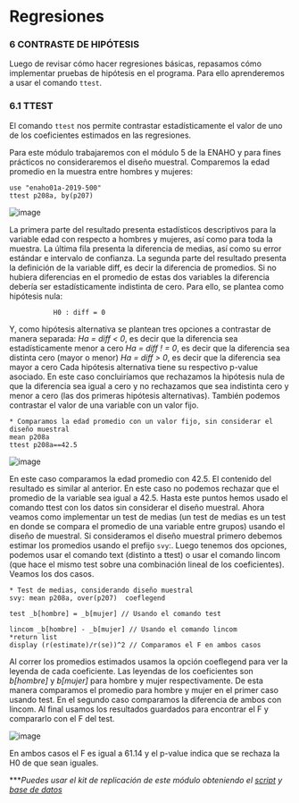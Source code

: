 # Regresiones

### 6 CONTRASTE DE HIPÓTESIS

Luego de revisar cómo hacer regresiones básicas, repasamos cómo implementar pruebas de hipótesis en el programa. Para ello aprenderemos a usar el comando `ttest`.

### 6.1 TTEST

El comando `ttest` nos permite contrastar estadísticamente el valor de uno de los coeficientes estimados en las regresiones.

Para este módulo trabajaremos con el módulo 5 de la ENAHO y para fines prácticos no consideraremos el diseño muestral. Comparemos la edad promedio en la muestra entre hombres y mujeres:

```
use "enaho01a-2019-500"
ttest p208a, by(p207)	
```

![image](https://user-images.githubusercontent.com/106888200/224228471-c683ec1f-db09-43a5-9bbc-d1ae452c48cf.png)

La primera parte del resultado presenta estadísticos descriptivos para la variable edad con respecto a hombres y mujeres, así como para toda la muestra. La última fila presenta la diferencia de medias, así como su error estándar e intervalo de confianza.
La segunda parte del resultado presenta la definición de la variable diff, es decir la diferencia de promedios. Si no hubiera diferencias en el promedio de estas dos variables la diferencia debería ser estadísticamente indistinta de cero. Para ello, se plantea como hipótesis nula:

               H0 : diff = 0

Y, como hipótesis alternativa se plantean tres opciones a contrastar de manera separada:
_Ha = diff < 0_, es decir que la diferencia sea estadísticamente menor a cero
_Ha = diff ! = 0_, es decir que la diferencia sea distinta cero (mayor o menor)
_Ha = diff > 0_, es decir que la diferencia sea mayor a cero
Cada hipótesis alternativa tiene su respectivo p-value asociado. En este caso concluiríamos que rechazamos la hipótesis nula de que la diferencia sea igual a cero y no rechazamos que sea indistinta cero y menor a cero (las dos primeras hipótesis alternativas).
También podemos contrastar el valor de una variable con un valor fijo.

```
* Comparamos la edad promedio con un valor fijo, sin considerar el diseño muestral
mean p208a
ttest p208a==42.5
```

![image](https://user-images.githubusercontent.com/106888200/224228713-c070a4f9-9f57-46ea-a0da-5d5ec0023152.png)

En este caso comparamos la edad promedio con 42.5. El contenido del resultado es similar al anterior. En este caso no podemos rechazar que el promedio de la variable sea igual a 42.5.
Hasta este puntos hemos usado el comando ttest con los datos sin considerar el diseño muestral. Ahora veamos como implementar un test de medias (un test de medias es un test en donde se compara el promedio de una variable entre grupos) usando el diseño de muestral.
Si consideramos el diseño muestral primero debemos estimar los promedios usando el prefijo `svy`:. Luego tenemos dos opciones, podemos usar el comando text (distinto a ttest) o usar el comando lincom (que hace el mismo test sobre una combinación lineal de los coeficientes). Veamos los dos casos. 

```
* Test de medias, considerando diseño muestral 
svy: mean p208a, over(p207)  coeflegend

test _b[hombre] = _b[mujer] // Usando el comando test

lincom _b[hombre] - _b[mujer] // Usando el comando lincom
*return list
display (r(estimate)/r(se))^2 // Comparamos el F en ambos casos
```
Al correr los promedios estimados usamos la opción coeflegend para ver la leyenda de cada coeficiente. Las leyendas de los coeficientes son _b[hombre]_ y _b[mujer]_ para hombre y mujer respectivamente. De esta manera comparamos el promedio para hombre y mujer en el primer caso usando test. En el segundo caso comparamos la diferencia de ambos con lincom. Al final usamos los resultados guardados para encontrar el F y compararlo con el F del test.

![image](https://user-images.githubusercontent.com/106888200/224228813-6edf9e97-db18-4176-9be9-0cb753d57c31.png)

En ambos casos el F es igual a 61.14 y el p-value indica que se rechaza la H0 de que sean iguales.

****Puedes usar el kit de replicación de este módulo obteniendo el [script](https://github.com/Gladys91/Proyecto_STATA/tree/main/_An%C3%A1lisis/Scripts/Conceptos%20b%C3%A1sicos "script") y [base de datos](https://github.com/Gladys91/Proyecto_STATA/tree/main/_An%C3%A1lisis/Data "base de datos")*
